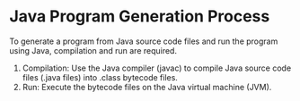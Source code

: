 # Java Program Generation Process<a name="EN-US_TOPIC_0229243688"></a>

To generate a program from Java source code files and run the program using Java, compilation and run are required. 

1.  Compilation: Use the Java compiler \(javac\) to compile Java source code files \(.java files\) into .class bytecode files.
2.  Run: Execute the bytecode files on the Java virtual machine \(JVM\).

